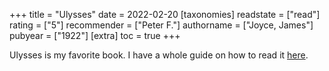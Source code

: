 +++
title = "Ulysses"
date = 2022-02-20
[taxonomies]
  readstate = ["read"]
  rating = ["5"]
  recommender = ["Peter F."]
  authorname = ["Joyce, James"]
  pubyear = ["1922"]
[extra]
  toc = true
+++

Ulysses is my favorite book. I have a whole guide on how to read it [here](https://nnix.com/projects/ulysses).